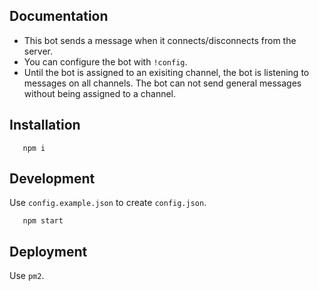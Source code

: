 ## Documentation

-   This bot sends a message when it connects/disconnects from the server.
-   You can configure the bot with `!config`.
-   Until the bot is assigned to an exisiting channel, the bot is listening to messages on all channels. The bot can not send general messages without being assigned to a channel.

## Installation

```
   npm i
```

## Development

Use `config.example.json` to create `config.json`.

```
   npm start
```

## Deployment

Use `pm2`.
